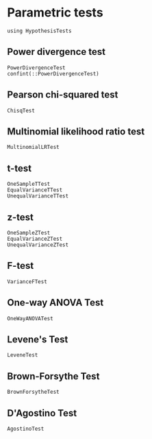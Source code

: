 # Parametric tests

```@setup ht
using HypothesisTests
```

## Power divergence test
```@docs
PowerDivergenceTest
confint(::PowerDivergenceTest)
```

## Pearson chi-squared test
```@docs
ChisqTest
```

## Multinomial likelihood ratio test
```@docs
MultinomialLRTest
```

## t-test
```@docs
OneSampleTTest
EqualVarianceTTest
UnequalVarianceTTest
```

## z-test
```@docs
OneSampleZTest
EqualVarianceZTest
UnequalVarianceZTest
```

## F-test
```@docs
VarianceFTest
```

## One-way ANOVA Test

```@docs
OneWayANOVATest
```

## Levene's Test

```@docs
LeveneTest
```

## Brown-Forsythe Test

```@docs
BrownForsytheTest
```

## D'Agostino Test
```@docs
AgostinoTest
```
